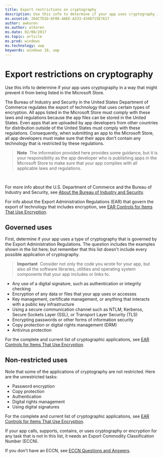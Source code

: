 ```yaml
---
title: Export restrictions on cryptography
description: Use this info to determine if your app uses cryptography in a way that might prevent it from being listed in the Microsoft Store.
ms.assetid: 204C7D1D-6F08-4AEE-A333-434D715E7617
author: awkoren
ms.author: alkoren
ms.date: 02/08/2017
ms.topic: article
ms.prod: windows
ms.technology: uwp
keywords: windows 10, uwp
---
```


# Export restrictions on cryptography



Use this info to determine if your app uses cryptography in a way that might prevent it from being listed in the Microsoft Store.

The Bureau of Industry and Security in the United States Department of Commerce regulates the export of technology that uses certain types of encryption. All apps listed in the Microsoft Store must comply with these laws and regulations because the app files can be stored in the United States. Even apps that are uploaded by app developers from other countries for distribution outside of the United States must comply with these regulations. Consequently, when submitting an app to the Microsoft Store, all app developers must make sure that their apps don't contain any technology that is restricted by these regulations.

> **Note**  The information provided here provides some guidance, but it is your responsibility as the app developer who is publishing apps in the Microsoft Store to make sure that your app complies with all applicable laws and regulations.

 

For more info about the U.S. Department of Commerce and the Bureau of Industry and Security, see [About the Bureau of Industry and Security](http://go.microsoft.com/fwlink/p/?LinkID=245644).

For info about the Export Administration Regulations (EAR) that govern the export of technology that includes encryption, see [EAR Controls for Items That Use Encryption](http://go.microsoft.com/fwlink/p/?LinkID=245645).

## Governed uses

First, determine if your app uses a type of cryptography that is governed by the Export Administration Regulations. The question includes the examples shown in the list here; but remember that this list doesn't include every possible application of cryptography.

> **Important**  Consider not only the code you wrote for your app, but also all the software libraries, utilities and operating system components that your app includes or links to.

-   Any use of a digital signature, such as authentication or integrity checking
-   Encryption of any data or files that your app uses or accesses
-   Key management, certificate management, or anything that interacts with a public key infrastructure
-   Using a secure communication channel such as NTLM, Kerberos, Secure Sockets Layer (SSL), or Transport Layer Security (TLS)
-   Encrypting passwords or other forms of information security
-   Copy protection or digital rights management (DRM)
-   Antivirus protection

For the complete and current list of cryptographic applications, see [EAR Controls for Items That Use Encryption](http://go.microsoft.com/fwlink/p/?LinkID=245645).

## Non-restricted uses

Note that some of the applications of cryptography are not restricted. Here are the unrestricted tasks:

-   Password encryption
-   Copy protection
-   Authentication
-   Digital rights management
-   Using digital signatures

For the complete and current list of cryptographic applications, see [EAR Controls for Items That Use Encryption](http://go.microsoft.com/fwlink/p/?LinkID=245645).

If your app calls, supports, contains, or uses cryptography or encryption for any task that is not in this list, it needs an Export Commodity Classification Number (ECCN).

If you don't have an ECCN, see [ECCN Questions and Answers](http://go.microsoft.com/fwlink/p/?LinkID=245646).
